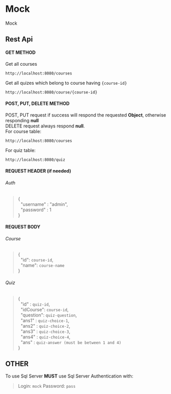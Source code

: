 # Mock
Mock
## Rest Api
#### GET METHOD
Get all courses
```
http://localhost:8080/courses
```
Get all quizes which belong to course having `{course-id}`
```
http://localhost:8080/course/{course-id}
```
#### POST, PUT, DELETE METHOD
POST, PUT request if success will respond the requested **Object**, otherwise responding **null**
<br>
DELETE request always respond **null**.
<br>
For course table:
```
http://localhost:8080/courses
```
For quiz table:
```
http://localhost:8080/quiz
```
#### REQUEST HEADER (if needed)
###### Auth
>{ <br>
>&nbsp;&nbsp;"username" : "admin", <br>
>&nbsp;&nbsp;"password" : 1 <br>
>}
#### REQUEST BODY
###### Course
>{ <br>
>&nbsp;&nbsp;"id": `course-id`, <br>
>&nbsp;&nbsp;"name": `course-name` <br>
>} <br>
###### Quiz
>{ <br>
>&nbsp;&nbsp;"id" : `quiz-id`, <br>
>&nbsp;&nbsp;"idCourse": `course-id`, <br>
>&nbsp;&nbsp;"question": `quiz-question`, <br>
>&nbsp;&nbsp;"ans1" : `quiz-choice-1`, <br>
>&nbsp;&nbsp;"ans2" : `quiz-choice-2`, <br>
>&nbsp;&nbsp;"ans3" : `quiz-choice-3`, <br>
>&nbsp;&nbsp;"ans4" : `quiz-choice-4`, <br>
>&nbsp;&nbsp;"ans" : `quiz-answer (must be between 1 and 4)` <br>
>}
## OTHER
To use Sql Server **MUST** use Sql Server Authentication with:
<br>
>Login: `mock`
>Password: `pass`
